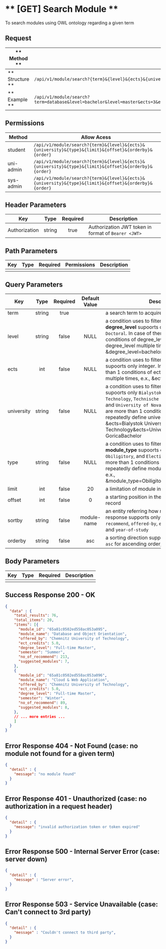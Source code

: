 # ** [GET] Search Module **

To search modules using OWL ontology regarding a given term

## Request

| ** Method **     | GET                                                                |
| ---------------- | ------------------------------------------------------------------ |
| ** Structure **  | `/api/v1/module/search?{term}&{level}&{ects}&{university}&{type}&{limit}&{offset}&{orderby}&{order}`  |
| ** Example **    | `/api/v1/module/search?term=database&level=bachelor&level=master&ects=3&ects=6&university=Bialystok%20University%20Of%20Technology&type=elective&limit=100&offset=10&orderby=relevant&order=DESC` |

## Permissions

| Method          | Allow Acess                                                                                          |
| ----------------| ---------------------------------------------------------------------------------------------------- |
| student         | `/api/v1/module/search?{term}&{level}&{ects}&{university}&{type}&{limit}&{offset}&{orderby}&{order}` |
| uni-admin       | `/api/v1/module/search?{term}&{level}&{ects}&{university}&{type}&{limit}&{offset}&{orderby}&{order}` |
| sys-admin       | `/api/v1/module/search?{term}&{level}&{ects}&{university}&{type}&{limit}&{offset}&{orderby}&{order}` |

## Header Parameters

| Key                 | Type       | Required  | Description                                         |
| ------------------- | :--------: | :-------: | --------------------------------------------------- |
| Authorization       | string     | true      | Authorization JWT token in format of `Bearer <JWT>` |

## Path Parameters

| Key       | Type      | Required     | Permissions  | Description                     |
| --------- | :-------: | :----------: | :----------: | ------------------------------- |
|           |           |              |              |                                 |

## Query Parameters

| Key       | Type      | Required     | Default Value | Description                                                 |
| --------- | :-------: | :----------: | :-----------: | ----------------------------------------------------------- |
| term      | string    | true         |               | a search term to acquire modules                            |
| level     | string    | false        | NULL          | a condition uses to filter modules by **degree_level** supoorts only `Bachelor`, `Master`, and `Doctoral`. In case of there are more than 1 conditions of degree_level, repeatedly define degree_level multiple times, e.x., &degree_level=bachelor&degree_level=master |
| ects      | int       | false        | NULL          | a condition uses to filter modules by **ects** supoorts only integer. In case of there are more than 1 conditions of ects, repeatedly define ects multiple times, e.x., &ects=3&ects=5  |
| university| string    | false        | NULL          | a condition uses to filter modules by **university** supoorts only `Bialystok University Of Technology`, `Technische Universitat Chemnitz`, and `University of Nova Gorica`. In case of there are more than 1 conditions of university, repeatedly define university multiple times, e.x., &ects=Bialystok University Of Technology&ects=University of Nova GoricaBachelor |
| type      | string    | false        | NULL          | a condition uses to filter modules by **module_type** supoorts only `Erasmus`, `Obiligitory`, and `Elective`In case of there are more than 1 conditions of module_type, repeatedly define module_type multiple times, e.x., &module_type=Obiligitory&module_type=elective |
| limit     | int       | false        | 20            | a limitation of module in number                            |
| offset    | int       | false        | 0             | a starting position in the dataset of a particular record   |
| sortby    | string    | false        | module-name   | an entity referring how rows will be sorted in the response supports only `module-name`, `no-of-recommend`, `offered-by`, `ect-credits`, `degree-level` and `year-of-study` |
| orderby   | string    | false        | asc           | a sorting direction supports two values, either `asc` for ascending order, or `desc` for the reverse  |

## Body Parameters

| Key          | Type         | Required     | Description                               |
| ------------ | :----------: | :----------: | ----------------------------------------- |
|              |              |              |                                           |


## Success Response 200 - OK
```json
{
  "data" : {
    "total_results": 76,
    "total_items": 20,
    "items": [{
      "module_id": "65a81c0502ed558ac053a095",
      "module_name": "Database and Object Orientation",
      "offered_by": "Chemnitz University of Technology",
      "ect_credits": 5.0,
      "degree_level": "Full-time Master",
      "semester": "Summer",
      "no_of_recommend": 213,
      "suggested_modules": 7,
    },
    {
      "module_id": "65a81c0502ed558ac053a096",
      "module_name": "Cloud & Web Application",
      "offered_by": "Chemnitz University of Technology",
      "ect_credits": 5.0,
      "degree_level": "Full-time Master",
      "semester": "Winter",
      "no_of_recommend": 89,
      "suggested_modules": 8,
    },
    // ... more entries ...
    ]
  }
}
```


## Error Response 404 - Not Found (case: no module not found for a given term)
```json
{
  "detail" : {
    "message": "no module found"
  }
}
```

## Error Response 401 - Unauthorized (case: no authorization in a request header)
```json
{
  "detail" : {
    "message": "invalid authorization token or token expired"
  }
}
```

## Error Response 500 - Internal Server Error (case: server down)
```json
{
  "detail" : {
    "message" : "Server error",
  }
}
```

## Error Response 503 - Service Unavailable (case: Can't connect to 3rd party)
```json
{
  "detail" : {
    "message" : "Couldn't connect to third party",
  }
}
```
